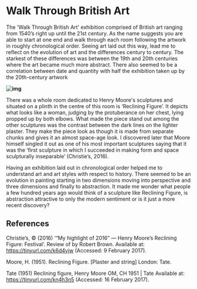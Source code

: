 # Walk Through British Art

The 'Walk Through British Art' exhibition comprised of British art ranging from 1540’s right up until the 21st century. As the name suggests you are able to start at one end and walk through each room following the artwork in roughly chronological order. Seeing art laid out this way, lead me to reflect on the evolution of art and the differences century to century. The starkest of these differences was between the 19th and 20th centuries where the art became much more abstract. There also seemed to be a correlation between date and quantity with half the exhibition taken up by the 20th-century artwork

**![img](https://lh4.googleusercontent.com/TngBuop47oKc9O08CIt757RIDXJeLy2doYim42ZG5InXCD5NY6h61CrsTtRqiFbMXgk2HdeeTGtGMzReNpG7WXGH-9U3MH0iegFcVbgiHYl8SscCkuzF4HbwmC29HmxnkIPYVzyo)**

There was a whole room dedicated to Henry Moore's sculptures and situated on a plinth in the centre of this room is ‘Reclining Figure’. It depicts what looks like a woman, judging by the protuberance on her chest, lying propped up by both elbows. What made the piece stand out among the other sculptures was the contrast between the dark lines on the lighter plaster. They make the piece look as though it is made from separate chunks and gives it an almost space-age look. I discovered later that Moore himself singled it out as one of his most important sculptures saying that it was the ‘first sculpture in which I succeeded in making form and space sculpturally inseparable’ (Christie’s, 2016).

Having an exhibition laid out in chronological order helped me to understand art and art styles with respect to history. There seemed to be an evolution in painting starting in two dimensions moving into perspective and three dimensions and finally to abstraction. It made me wonder what people a few hundred years ago would think of a sculpture like Reclining Figure, is abstraction attractive to only the modern sentiment or is it just a more recent discovery?

## References

Christie’s, © (2016) ‘“My highlight of 2016” — Henry Moore’s Reclining Figure: Festival’. Review of by Robert Brown. Available at: https://tinyurl.com/k6d4yjw (Accessed: 9 February 2017).

Moore, H. (1951). Reclining Figure. [Plaster and string] London: Tate.

Tate (1951) Reclining figure, Henry Moore OM, CH 1951 | Tate Available at: https://tinyurl.com/kn4h3n5 (Accessed: 16 February 2017).
